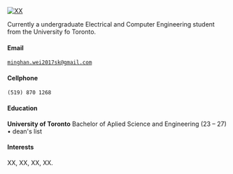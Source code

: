 [![XX](https://img.shields.io/badge/XX-github-blue?logo=github)](https://github.com/XX)

Currently a undergraduate Electrical and Computer Engineering student from the University fo Toronto.
#### Email  
<code>minghan.wei2017sk@gmail.com</code>  

#### Cellphone
<code>(519) 870 1268</code> 


#### Education  
**University of Toronto** Bachelor of Aplied Science and Engineering (23 – 27)  
• dean's list


#### Interests  
XX, XX, XX, XX.